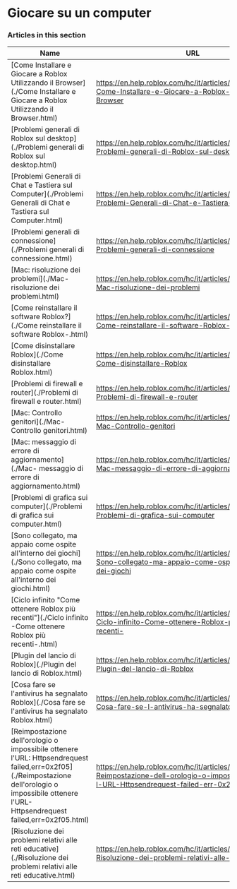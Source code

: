 # Giocare su un computer  
### Articles in this section
Name|URL
-|-
[Come Installare e Giocare a Roblox Utilizzando il Browser](./Come Installare e Giocare a Roblox Utilizzando il Browser.html) |https://en.help.roblox.com/hc/it/articles/204473560-Come-Installare-e-Giocare-a-Roblox-Utilizzando-il-Browser
[Problemi generali di Roblox sul desktop](./Problemi generali di Roblox sul desktop.html) |https://en.help.roblox.com/hc/it/articles/203312870-Problemi-generali-di-Roblox-sul-desktop
[Problemi Generali di Chat e Tastiera sul Computer](./Problemi Generali di Chat e Tastiera sul Computer.html) |https://en.help.roblox.com/hc/it/articles/203313040-Problemi-Generali-di-Chat-e-Tastiera-sul-Computer
[Problemi generali di connessione](./Problemi generali di connessione.html) |https://en.help.roblox.com/hc/it/articles/203312880-Problemi-generali-di-connessione
[Mac: risoluzione dei problemi](./Mac- risoluzione dei problemi.html) |https://en.help.roblox.com/hc/it/articles/203312990-Mac-risoluzione-dei-problemi
[Come reinstallare il software Roblox?](./Come reinstallare il software Roblox-.html) |https://en.help.roblox.com/hc/it/articles/203312910-Come-reinstallare-il-software-Roblox-
[Come disinstallare Roblox](./Come disinstallare Roblox.html) |https://en.help.roblox.com/hc/it/articles/203312980-Come-disinstallare-Roblox
[Problemi di firewall e router](./Problemi di firewall e router.html) |https://en.help.roblox.com/hc/it/articles/203312840-Problemi-di-firewall-e-router
[Mac: Controllo genitori](./Mac- Controllo genitori.html) |https://en.help.roblox.com/hc/it/articles/203313010-Mac-Controllo-genitori
[Mac: messaggio di errore di aggiornamento](./Mac- messaggio di errore di aggiornamento.html) |https://en.help.roblox.com/hc/it/articles/203313000-Mac-messaggio-di-errore-di-aggiornamento
[Problemi di grafica sui computer](./Problemi di grafica sui computer.html) |https://en.help.roblox.com/hc/it/articles/203312790-Problemi-di-grafica-sui-computer
[Sono collegato, ma appaio come ospite all'interno dei giochi](./Sono collegato, ma appaio come ospite all'interno dei giochi.html) |https://en.help.roblox.com/hc/it/articles/205211416-Sono-collegato-ma-appaio-come-ospite-all-interno-dei-giochi
[Ciclo infinito "Come ottenere Roblox più recenti"](./Ciclo infinito -Come ottenere Roblox più recenti-.html) |https://en.help.roblox.com/hc/it/articles/203312940-Ciclo-infinito-Come-ottenere-Roblox-pi%C3%B9-recenti-
[Plugin del lancio di Roblox](./Plugin del lancio di Roblox.html) |https://en.help.roblox.com/hc/it/articles/203313020-Plugin-del-lancio-di-Roblox
[Cosa fare se l'antivirus ha segnalato Roblox](./Cosa fare se l'antivirus ha segnalato Roblox.html) |https://en.help.roblox.com/hc/it/articles/203313030-Cosa-fare-se-l-antivirus-ha-segnalato-Roblox
[Reimpostazione dell'orologio o impossibile ottenere l'URL: Httpsendrequest failed,err=0x2f05](./Reimpostazione dell'orologio o impossibile ottenere l'URL- Httpsendrequest failed,err=0x2f05.html) |https://en.help.roblox.com/hc/it/articles/203312830-Reimpostazione-dell-orologio-o-impossibile-ottenere-l-URL-Httpsendrequest-failed-err-0x2f05
[Risoluzione dei problemi relativi alle reti educative](./Risoluzione dei problemi relativi alle reti educative.html) |https://en.help.roblox.com/hc/it/articles/115005744663-Risoluzione-dei-problemi-relativi-alle-reti-educative